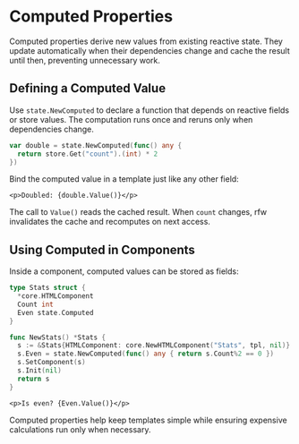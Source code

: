 # Computed Properties

Computed properties derive new values from existing reactive state. They update automatically when their dependencies change and cache the result until then, preventing unnecessary work.

## Defining a Computed Value

Use `state.NewComputed` to declare a function that depends on reactive fields or store values. The computation runs once and reruns only when dependencies change.

```go
var double = state.NewComputed(func() any {
  return store.Get("count").(int) * 2
})
```

Bind the computed value in a template just like any other field:

```rtml
<p>Doubled: {double.Value()}</p>
```

The call to `Value()` reads the cached result. When `count` changes, rfw invalidates the cache and recomputes on next access.

## Using Computed in Components

Inside a component, computed values can be stored as fields:

```go
type Stats struct {
  *core.HTMLComponent
  Count int
  Even state.Computed
}

func NewStats() *Stats {
  s := &Stats{HTMLComponent: core.NewHTMLComponent("Stats", tpl, nil)}
  s.Even = state.NewComputed(func() any { return s.Count%2 == 0 })
  s.SetComponent(s)
  s.Init(nil)
  return s
}
```

```rtml
<p>Is even? {Even.Value()}</p>
```

Computed properties help keep templates simple while ensuring expensive calculations run only when necessary.

